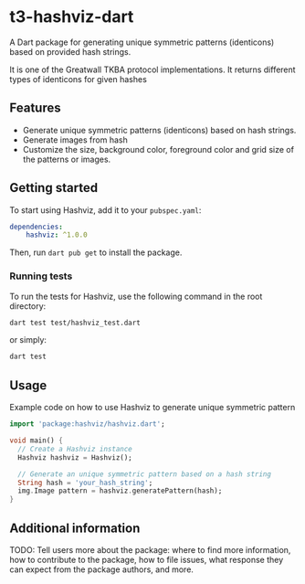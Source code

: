 # t3-hashviz-dart

A Dart package for generating unique symmetric patterns (identicons) based on provided hash strings.

<!-- 
This README describes the package. If you publish this package to pub.dev,
this README's contents appear on the landing page for your package.
For information about how to write a good package README, see the guide for
[writing package pages](https://dart.dev/guides/libraries/writing-package-pages). 
For general information about developing packages, see the Dart guide for
[creating packages](https://dart.dev/guides/libraries/create-library-packages)
and the Flutter guide for
[developing packages and plugins](https://flutter.dev/developing-packages). 
-->

It is one of the Greatwall TKBA protocol implementations. It returns different types of identicons for given hashes

## Features

- Generate unique symmetric patterns (identicons) based on hash strings.
- Generate images from hash
- Customize the size, background color, foreground color and grid size of the patterns or images.
  

## Getting started

To start using Hashviz, add it to your `pubspec.yaml`:
```yaml
dependencies:
    hashviz: ^1.0.0
```
Then, run `dart pub get` to install the package.

### Running tests
To run the tests for Hashviz, use the following command in the root directory:
```bash
dart test test/hashviz_test.dart
```
or simply:
```bash
dart test
```
## Usage

Example code on how to use Hashviz to generate unique symmetric pattern
```dart
import 'package:hashviz/hashviz.dart';

void main() {
  // Create a Hashviz instance
  Hashviz hashviz = Hashviz();

  // Generate an unique symmetric pattern based on a hash string
  String hash = 'your_hash_string';
  img.Image pattern = hashviz.generatePattern(hash);
}
```

## Additional information

TODO: Tell users more about the package: where to find more information, how to
contribute to the package, how to file issues, what response they can expect
from the package authors, and more.